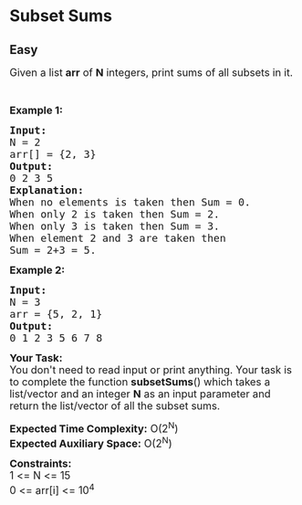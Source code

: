 # Subset Sums
## Easy
<div class="problems_problem_content__Xm_eO"><div class="entry-content">
<p><span style="font-size:18px">Given a&nbsp;list <strong>arr</strong>&nbsp;of <strong>N</strong> integers, print sums of all subsets in it.</span></p>

<p>&nbsp;</p>

<p><strong><span style="font-size:18px">Example 1:</span></strong></p>

<pre style="position: relative;"><span style="font-size:18px"><strong>Input:</strong>
N = 2
arr[] = {2, 3}</span>
<span style="font-size:18px"><strong>Output:</strong>
0 2 3 5</span>
<span style="font-size:18px"><strong>Explanation:</strong>
When no elements is taken then Sum = 0.
When only 2 is taken then Sum = 2.
When only 3 is taken then Sum = 3.
When element 2 and 3 are taken then 
Sum = 2+3 = 5.</span><div class="open_grepper_editor" title="Edit &amp; Save To Grepper"></div></pre>

<p><strong><span style="font-size:18px">Example 2:</span></strong></p>

<pre style="position: relative;"><span style="font-size:18px"><strong>Input:</strong>
N = 3
arr = {5, 2, 1}</span>
<span style="font-size:18px"><strong>Output:</strong>
0 1 2 3 5 6 7 8</span>
<div class="open_grepper_editor" title="Edit &amp; Save To Grepper"></div></pre>

<p><span style="font-size:18px"><strong>Your Task:</strong>&nbsp;&nbsp;<br>
You don't need to read input or print anything. Your task is to complete the function&nbsp;<strong>subsetSums</strong>()&nbsp;which takes a list/vector and an integer <strong>N</strong> as an input parameter and return the list/vector of all the subset sums.</span></p>

<p><span style="font-size:18px"><strong>Expected Time Complexity:</strong>&nbsp;O(2<sup>N</sup>)<br>
<strong>Expected Auxiliary Space:</strong>&nbsp;O(2<sup>N</sup>)</span></p>

<p><span style="font-size:18px"><strong>Constraints:</strong><br>
1 &lt;= N &lt;= 15<br>
0 &lt;= arr[i] &lt;= 10<sup>4</sup></span></p>
</div>
</div>